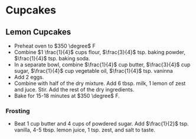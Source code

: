 # Cupcakes

## Lemon Cupcakes

- Preheat oven to $350 \degree$ F
- Combine $1 \frac{1}{4}$ cups flour, $\frac{3}{4}$ tsp. baking powder, $\frac{1}{4}$ tsp. baking soda.
- In a separate bowl, combine $\frac{1}{4}$ cup butter, $\frac{3}{4}$ cup sugar, $\frac{1}{4}$ cup vegetable oil, $\frac{1}{4}$ tsp. vaninna
- Add 2 eggs.
- Combine with half of the dry mixture. Add 6 tbsp. milk, 1 lemon of zest and juce. Stir. Add the rest of the dry ingredients.
- Bake for 15-18 minutes at $350 \degree$ F.

### Frosting

- Beat 1 cup butter and 4 cups of powdered sugar. Add $\frac{1}{2}$ tsp. vanilla, 4-5 tbsp. lemon juice, 1 tsp. zest, and salt to taste.
